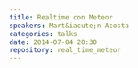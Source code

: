 ```yaml
---
title: Realtime con Meteor
speakers: Mart&iacute;n Acosta
categories: talks
date: 2014-07-04 20:30
repository: real_time_meteor
---
```


